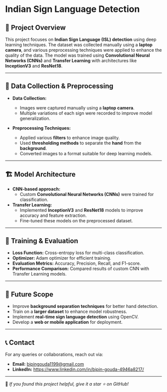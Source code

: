 # Indian Sign Language Detection

## 📌 Project Overview
This project focuses on **Indian Sign Language (ISL) detection** using deep learning techniques. The dataset was collected manually using a **laptop camera**, and various preprocessing techniques were applied to enhance the quality of the data. The model was trained using **Convolutional Neural Networks (CNNs)** and **Transfer Learning** with architectures like **InceptionV3** and **ResNet18**.

---

## 📝 Data Collection & Preprocessing
- **Data Collection:**
  - Images were captured manually using a **laptop camera**.
  - Multiple variations of each sign were recorded to improve model generalization.
  
- **Preprocessing Techniques:**
  - Applied various **filters** to enhance image quality.
  - Used **thresholding methods** to separate the **hand** from the **background**.
  - Converted images to a format suitable for deep learning models.

---

## 🏗️ Model Architecture
- **CNN-based approach:**
  - Custom **Convolutional Neural Networks (CNNs)** were trained for classification.
- **Transfer Learning:**
  - Implemented **InceptionV3** and **ResNet18** models to improve accuracy and feature extraction.
  - Fine-tuned these models on the preprocessed dataset.

---

## 🚀 Training & Evaluation
- **Loss Function:** Cross-entropy loss for multi-class classification.
- **Optimizer:** Adam optimizer for efficient training.
- **Evaluation Metrics:** Accuracy, Precision, Recall, and F1-score.
- **Performance Comparison:** Compared results of custom CNN with Transfer Learning models.

---

## 📌 Future Scope
- Improve **background separation techniques** for better hand detection.
- Train on a **larger dataset** to enhance model robustness.
- Implement **real-time sign language detection** using OpenCV.
- Develop a **web or mobile application** for deployment.

---

## 📞 Contact
For any queries or collaborations, reach out via:
- **Email:** bipingouda1199@gmail.com
- **LinkedIn:** https://www.linkedin.com/in/bipin-gouda-4946a8217/

---

🌟 *If you found this project helpful, give it a star ⭐ on GitHub!*

